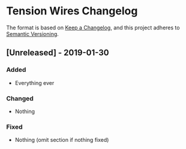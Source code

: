 # Tension Wires Changelog

The format is based on [Keep a Changelog](https://keepachangelog.com/en/1.0.0/),
and this project adheres to [Semantic Versioning](https://semver.org/spec/v2.0.0.html).

<!-- These are comments! Maybe you should remove them? -->
<!-- Change "Unreleased" to version number before uploading a new version. Add date of release as well.-->
## [Unreleased] - 2019-01-30
<!-- Omit section if nothing added -->
### Added
- Everything ever
<!-- Omit section if nothing changed -->
### Changed
- Nothing
<!-- Omit section if nothing fixed -->
### Fixed
- Nothing (omit section if nothing fixed)
